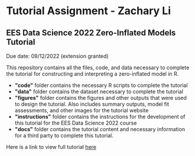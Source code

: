 # Tutorial Assignment - Zachary Li

## EES Data Science 2022 Zero-Inflated Models Tutorial

Due date: 09/12/2022 (extension granted)

This repository contains all the files, code, and data necessary to complete the tutorial for constructing and interpreting a zero-inflated model in R.

-   **"code"** folder contains the necessary R scripts to complete the tutorial
-   **"data"** folder contains the dataset necessary to complete the tutorial
-   **"figures"** folder contains the figures and other outputs that were used to design the tutorial. Also includes summary outputs, model fit assessments, and other images for the tutorial website
-   **"instructions"** folder contains the instructions for the development of this tutorial for the EES Data Science 2022 course
-   **"docs"** folder contains the tutorial content and necessary information for a third party to complete this tutorial.

Here is a link to view full tutorial [here](https://eddatascienceees.github.io/tutorial-zacharyli1/)
